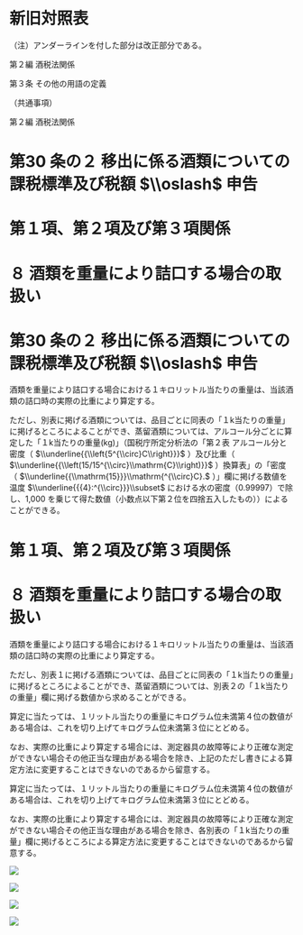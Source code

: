 # 新旧対照表

（注）アンダーラインを付した部分は改正部分である。

第２編 酒税法関係

第３条 その他の用語の定義

（共通事項）

第２編 酒税法関係

# 第30 条の２ 移出に係る酒類についての課税標準及び税額 $\\oslash$ 申告

# 第１項、第２項及び第３項関係

# ８ 酒類を重量により詰口する場合の取扱い

# 第30 条の２ 移出に係る酒類についての課税標準及び税額 $\\oslash$ 申告

酒類を重量により詰口する場合における１キロリットル当たりの重量は、当該酒類の詰口時の実際の比重により算定する。

ただし、別表に掲げる酒類については、品目ごとに同表の「１k当たりの重量」に掲げるところによることができ、蒸留酒類については、アルコール分ごとに算定した「１k当たりの重量(kg)」（国税庁所定分析法の「第２表 アルコール分と密度（ $\\underline{{\\left{5^{\\circ}C\\right}}}$ ）及び比重（ $\\underline{{\\left(15/15^{\\circ}\\mathrm{C}\\right)}}$ ）換算表」の「密度（ $\\underline{{\\mathrm{15}}}\\mathrm{^{\\circ}C}.$ ）」欄に掲げる数値を温度 $\\underline{{{4}:^{\\circ}}}\\subset$ における水の密度（0.99997）で除し、1,000 を乗じて得た数値（小数点以下第２位を四捨五入したもの））によることができる。

# 第１項、第２項及び第３項関係

# ８ 酒類を重量により詰口する場合の取扱い

酒類を重量により詰口する場合における１キロリットル当たりの重量は、当該酒類の詰口時の実際の比重により算定する。

ただし、別表１に掲げる酒類については、品目ごとに同表の「１k当たりの重量」に掲げるところによることができ、蒸留酒類については、別表２の「１k当たりの重量」欄に掲げる数値から求めることができる。

算定に当たっては、１リットル当たりの重量にキログラム位未満第４位の数値がある場合は、これを切り上げてキログラム位未満第３位にとどめる。

なお、実際の比重により算定する場合には、測定器具の故障等により正確な測定ができない場合その他正当な理由がある場合を除き、上記のただし書きによる算定方法に変更することはできないのであるから留意する。

算定に当たっては、１リットル当たりの重量にキログラム位未満第４位の数値がある場合は、これを切り上げてキログラム位未満第３位にとどめる。

なお、実際の比重により算定する場合には、測定器具の故障等により正確な測定ができない場合その他正当な理由がある場合を除き、各別表の「１k当たりの重量」欄に掲げるところによる算定方法に変更することはできないのであるから留意する。

![](https://www.nta.go.jp/tmp/67c5cb52-4402-4817-a7f9-895350ba3c6a/images/319c4b02d0ae600f06e5746a886744e5352df3c3e21acdebdde44cbfe06bc14c.jpg)

![](https://www.nta.go.jp/tmp/67c5cb52-4402-4817-a7f9-895350ba3c6a/images/320d69862848ff67bea01ab597e89977362634ece38034f3ca04c429c4cf8b39.jpg)

![](https://www.nta.go.jp/tmp/67c5cb52-4402-4817-a7f9-895350ba3c6a/images/c26b8b5ed6daa7e885df555582588cb26bc035dac8b39818158a4fd8e2a97240.jpg)

![](https://www.nta.go.jp/tmp/67c5cb52-4402-4817-a7f9-895350ba3c6a/images/d296e502162c9741b044e731f61c2bab2bbabf212d09db39d9adb0aadb0df629.jpg)